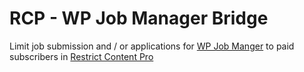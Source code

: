 RCP - WP Job Manager Bridge
===========================

Limit job submission and / or applications for [WP Job Manger](https://github.com/mikejolley/WP-Job-Manager) to paid subscribers in [Restrict Content Pro](http://pippinsplugins.com/restrict-content-pro-premium-content-plugin/)
